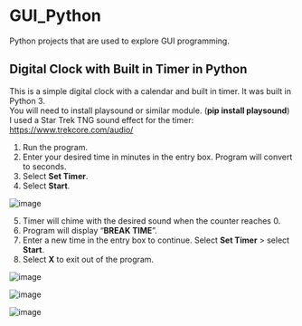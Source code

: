 # GUI_Python
Python projects that are used to explore GUI programming.


## Digital Clock with Built in Timer in Python

This is a simple digital clock with a calendar and built in timer. It was built in Python 3.  
You will need to install playsound or similar module. (**pip install playsound**)  
I used a Star Trek TNG sound effect for the timer: https://www.trekcore.com/audio/   

1. Run the program.
2. Enter your desired time in minutes in the entry box. Program will convert to seconds.
3. Select **Set Timer**.
4. Select **Start**.


![image](https://user-images.githubusercontent.com/68202736/87608580-2d52c200-c6b5-11ea-8226-0bd4e4e0805c.png)


5. Timer will chime with the desired sound when the counter reaches 0. 
6. Program will display “**BREAK TIME**”.
7. Enter a new time in the entry box to continue. Select **Set Timer** > select **Start**. 
8. Select **X** to exit out of the program.


![image](https://user-images.githubusercontent.com/68202736/87608669-62f7ab00-c6b5-11ea-9130-8bb6b6f00c3c.png)


![image](https://user-images.githubusercontent.com/68202736/88468927-82ee5200-ce9f-11ea-8233-55579b098c1a.png)


![image](https://user-images.githubusercontent.com/68202736/88468952-ebd5ca00-ce9f-11ea-92dc-49d464cbf416.png)







